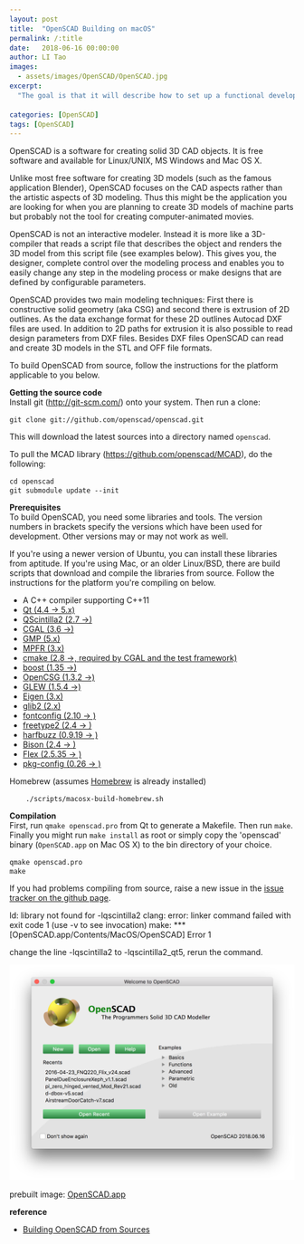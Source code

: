 ```yaml
---
layout: post
title:  "OpenSCAD Building on macOS"
permalink: /:title
date:   2018-06-16 00:00:00
author: LI Tao
images:
  - assets/images/OpenSCAD/OpenSCAD.jpg
excerpt:
  "The goal is that it will describe how to set up a functional development environment for OpenSCAD on macOS."

categories: [OpenSCAD]
tags: [OpenSCAD]
---
```


[//]: # (Image References)
[image1]: assets/images/OpenSCAD/OpenSCAD_Welcome.png "OpenSCAD Welcome"


OpenSCAD is a software for creating solid 3D CAD objects. It is free software and available for Linux/UNIX, MS Windows and Mac OS X.

Unlike most free software for creating 3D models (such as the famous application Blender), OpenSCAD focuses on the CAD aspects rather than the artistic aspects of 3D modeling. Thus this might be the application you are looking for when you are planning to create 3D models of machine parts but probably not the tool for creating computer-animated movies.

OpenSCAD is not an interactive modeler. Instead it is more like a 3D-compiler that reads a script file that describes the object and renders the 3D model from this script file (see examples below). This gives you, the designer, complete control over the modeling process and enables you to easily change any step in the modeling process or make designs that are defined by configurable parameters.

OpenSCAD provides two main modeling techniques: First there is constructive solid geometry (aka CSG) and second there is extrusion of 2D outlines. As the data exchange format for these 2D outlines Autocad DXF files are used. In addition to 2D paths for extrusion it is also possible to read design parameters from DXF files. Besides DXF files OpenSCAD can read and create 3D models in the STL and OFF file formats.

To build OpenSCAD from source, follow the instructions for the platform applicable to you below.

**Getting the source code**  
Install git (http://git-scm.com/) onto your system. Then run a clone:

    git clone git://github.com/openscad/openscad.git

This will download the latest sources into a directory named `openscad`.

To pull the MCAD library (https://github.com/openscad/MCAD), do the following:

    cd openscad
    git submodule update --init

**Prerequisites**  
To build OpenSCAD, you need some libraries and tools. The version
numbers in brackets specify the versions which have been used for
development. Other versions may or may not work as well.

If you're using a newer version of Ubuntu, you can install these 
libraries from aptitude. If you're using Mac, or an older Linux/BSD, there 
are build scripts that download and compile the libraries from source. 
Follow the instructions for the platform you're compiling on below.

* A C++ compiler supporting C++11
* [Qt (4.4 -> 5.x)](http://qt.io/)
* [QScintilla2 (2.7 ->)](http://www.riverbankcomputing.co.uk/software/qscintilla/)
* [CGAL (3.6 ->)](http://www.cgal.org/)
* [GMP (5.x)](http://www.gmplib.org/)
* [MPFR (3.x)](http://www.mpfr.org/)
* [cmake (2.8 ->, required by CGAL and the test framework)](http://www.cmake.org/)
* [boost (1.35 ->)](http://www.boost.org/)
* [OpenCSG (1.3.2 ->)](http://www.opencsg.org/)
* [GLEW (1.5.4 ->)](http://glew.sourceforge.net/)
* [Eigen (3.x)](http://eigen.tuxfamily.org/)
* [glib2 (2.x)](https://developer.gnome.org/glib/)
* [fontconfig (2.10 -> )](http://fontconfig.org/)
* [freetype2 (2.4 -> )](http://freetype.org/)
* [harfbuzz (0.9.19 -> )](http://harfbuzz.org/)
* [Bison (2.4 -> )](http://www.gnu.org/software/bison/)
* [Flex (2.5.35 -> )](http://flex.sourceforge.net/)
* [pkg-config (0.26 -> )](http://www.freedesktop.org/wiki/Software/pkg-config/)

Homebrew (assumes [Homebrew](https://brew.sh/) is already installed)

        ./scripts/macosx-build-homebrew.sh

**Compilation**  
First, run `qmake openscad.pro` from Qt to generate a Makefile.
Then run `make`. Finally you might run `make install` as root or simply copy the
'openscad' binary (`OpenSCAD.app` on Mac OS X) to the bin directory of your choice.

	qmake openscad.pro
	make

If you had problems compiling from source, raise a new issue in the
[issue tracker on the github page](https://github.com/openscad/openscad/issues).
	
ld: library not found for -lqscintilla2
clang: error: linker command failed with exit code 1 (use -v to see invocation)
make: *** [OpenSCAD.app/Contents/MacOS/OpenSCAD] Error 1

change the line -lqscintilla2 to -lqscintilla2_qt5, rerun the command.

![alt text][image1]

prebuilt image: [OpenSCAD.app](assets/uploads/OpenSCAD.zip) 

**reference**  
* [Building OpenSCAD from Sources](http://en.wikibooks.org/wiki/OpenSCAD_User_Manual/Building_OpenSCAD_from_Sources)
